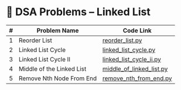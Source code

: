 # 📘 DSA Problems – Linked List

| # | Problem Name                  | Code Link                       |
|---|-------------------------------|----------------------------------|
| 1 | Reorder List                  | [reorder_list.py](reorder_list.py) |
| 2 | Linked List Cycle             | [linked_list_cycle.py](LinkedList/linked_list_cycle.py)     |
| 3 | Linked List Cycle II          | [linked_list_cycle_ii.py](LinkedList/linked_list_cycle_ii.py) |
| 4 | Middle of the Linked List     | [middle_of_linked_list.py](LinkedList/middle_of_linked_list.py) |
| 5 | Remove Nth Node From End      | [remove_nth_from_end.py](LinkedList/remove_nth_from_end.py) |
